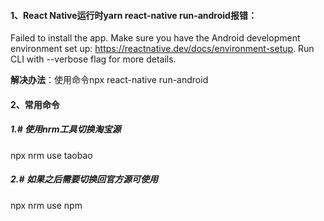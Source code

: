 #### 1、React Native运行时yarn react-native run-android报错：
Failed to install the app. Make sure you have the Android development environment set up: https://reactnative.dev/docs/environment-setup. Run CLI with --verbose flag for more details.

**解决办法**：使用命令npx react-native run-android

#### 2、常用命令
##### 1.# 使用nrm工具切换淘宝源
npx nrm use taobao

##### 2.# 如果之后需要切换回官方源可使用
npx nrm use npm